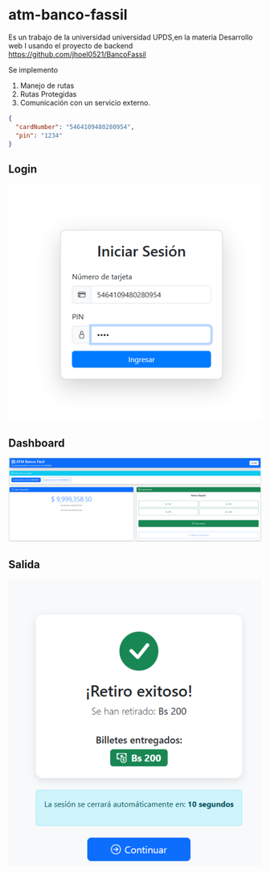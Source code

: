 # atm-banco-fassil
Es un trabajo de la universidad universidad UPDS,en la materia Desarrollo web I usando el proyecto de backend https://github.com/jhoel0521/BancoFassil

Se implemento
1. Manejo de rutas
2. Rutas Protegidas
3. Comunicación con un servicio externo.

```json
{
  "cardNumber": "5464109480280954",
  "pin": "1234"
}
```
## Login
![Login](/public/Login.png)
## Dashboard
![Dashboard](/public/Dashboard.png)
## Salida
![Salida](/public/Salida.png)